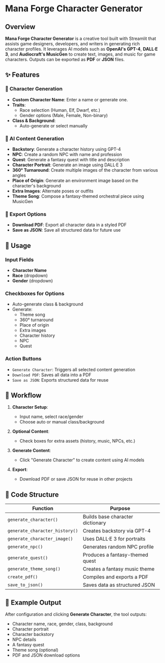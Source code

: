 # Mana Forge Character Generator

## Overview

**Mana Forge Character Generator** is a creative tool built with Streamlit that assists game designers, developers, and writers in generating rich character profiles. It leverages AI models such as **OpenAI's GPT-4**, **DALL·E 3**, and **Audiocraft's MusicGen** to create text, images, and music for game characters. Outputs can be exported as **PDF** or **JSON** files.

## ✨ Features

### 🔧 Character Generation
- **Custom Character Name**: Enter a name or generate one.
- **Traits**:
  - Race selection (Human, Elf, Dwarf, etc.)
  - Gender options (Male, Female, Non-binary)
- **Class & Background**:
  - Auto-generate or select manually

### 🎨 AI Content Generation
- **Backstory**: Generate a character history using GPT-4
- **NPC**: Create a random NPC with name and profession
- **Quest**: Generate a fantasy quest with title and description
- **Character Portrait**: Generate an image using DALL·E 3
- **360° Turnaround**: Create multiple images of the character from various angles
- **Place of Origin**: Generate an environment image based on the character's background
- **Extra Images**: Alternate poses or outfits
- **Theme Song**: Compose a fantasy-themed orchestral piece using MusicGen

### 💾 Export Options
- **Download PDF**: Export all character data in a styled PDF
- **Save as JSON**: Save all structured data for future use

## 🧪 Usage

### Input Fields
- **Character Name**
- **Race** (dropdown)
- **Gender** (dropdown)

### Checkboxes for Options
- Auto-generate class & background
- Generate:
  - Theme song
  - 360° turnaround
  - Place of origin
  - Extra images
  - Character history
  - NPC
  - Quest

### Action Buttons
- `Generate Character`: Triggers all selected content generation
- `Download PDF`: Saves all data into a PDF
- `Save as JSON`: Exports structured data for reuse

## 🔁 Workflow

1. **Character Setup**:
   - Input name, select race/gender
   - Choose auto or manual class/background

2. **Optional Content**:
   - Check boxes for extra assets (history, music, NPCs, etc.)

3. **Generate Content**:
   - Click "Generate Character" to create content using AI models

4. **Export**:
   - Download PDF or save JSON for reuse in other projects

## 🧩 Code Structure

| Function | Purpose |
|---------|---------|
| `generate_character()` | Builds base character dictionary |
| `generate_character_history()` | Creates backstory via GPT-4 |
| `generate_character_image()` | Uses DALL·E 3 for portraits |
| `generate_npc()` | Generates random NPC profile |
| `generate_quest()` | Produces a fantasy-themed quest |
| `generate_theme_song()` | Creates a fantasy music theme |
| `create_pdf()` | Compiles and exports a PDF |
| `save_to_json()` | Saves data as structured JSON |

## 📌 Example Output

After configuration and clicking **Generate Character**, the tool outputs:
- Character name, race, gender, class, background
- Character portrait
- Character backstory
- NPC details
- A fantasy quest
- Theme song (optional)
- PDF and JSON download options
